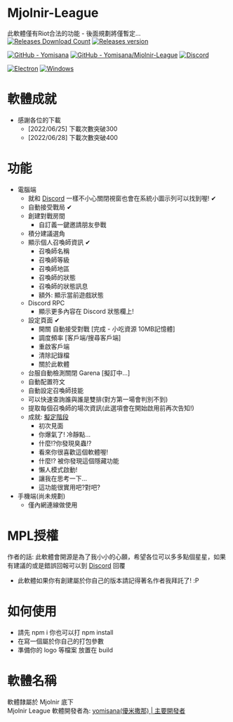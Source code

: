 # Mjolnir-League
此軟體僅有Riot合法的功能 - 後面規劃將僅暫定...  
[![Releases Download Count](https://img.shields.io/github/downloads/Yomisana/Mjolnir-League/total.svg)](https://github.com/Yomisana/Mjolnir-League/releases/latest)
[![Releases version](https://img.shields.io/github/v/release/yomisana/Mjolnir-League)](https://github.com/Yomisana/Mjolnir-League/releases/latest)

[![GitHub - Yomisana](https://img.shields.io/static/v1?style=for-the-badge&message=GitHub&color=181717&logo=GitHub&logoColor=FFFFFF&label=yomisana)](https://github.com/Yomisana/)
[![GitHub - Yomisana/Mjolnir-League](https://img.shields.io/static/v1?style=for-the-badge&message=GitHub&color=181717&logo=GitHub&logoColor=FFFFFF&label=yomisana/Mjolnir-League)](https://github.com/Yomisana/Mjolnir-League)
[![Discord](https://img.shields.io/static/v1?style=for-the-badge&message=Discord&color=5865F2&logo=Discord&logoColor=FFFFFF&label=Mjolnir)](https://discord.gg/RmB9vXukbq)

[![Electron](https://img.shields.io/static/v1?style=for-the-badge&message=Electron&color=47848F&logo=Electron&logoColor=FFFFFF&label=)](https://www.electronjs.org/)
[![Windows](https://img.shields.io/static/v1?style=for-the-badge&message=Windows&color=0078D6&logo=Windows&logoColor=FFFFFF&label=7/8/8.1/10/11)](https://www.microsoft.com/zh-tw/)
# 軟體成就
- 感謝各位的下載
    - [2022/06/25] 下載次數突破300
    - [2022/06/28] 下載次數突破400
# 功能
- 電腦端
    - 就和 [Discord](https://discord.com) 一樣不小心關閉視窗也會在系統小圖示列可以找到喔! ✔
    - 自動接受戰局 ✔
    - 創建對戰房間
        - 自訂義一鍵邀請朋友參戰
    - 積分建議選角
    - 顯示個人召喚師資訊 ✔
        - 召喚師名稱
        - 召喚師等級
        - 召喚師地區
        - 召喚師的狀態
        - 召喚師的狀態訊息
        - 額外: 顯示當前遊戲狀態
    - Discord RPC
        - 顯示更多內容在 Discord 狀態欄上!
    - 設定頁面 ✔
        - 開關 自動接受對戰 [完成 - 小吃資源 10MB記憶體]
        - 調度頻率 [客戶端/搜尋客戶端]
        - 重啟客戶端
        - 清除記錄檔
        - 關於此軟體
    - 台服自動檢測關閉 Garena [擬訂中...]
    - 自動配置符文
    - 自動設定召喚師技能
    - 可以快速查詢誰與誰是雙排(對方第一場會判別不到)
    - 提取每個召喚師的場次資訊(此選項會在開始啟用前再次告知!)
    - 成就: [擬定階段](https://www.youtube.com/watch?v=dQw4w9WgXcQ&ab_channel=RickAstley)
        - 初次見面
        - 你爆氣了! 冷靜點...
        - 什麼!?你發現臭蟲!?
        - 看來你很喜歡這個軟體喔!
        - 什麼!? 被你發現這個隱藏功能
        - 懶人模式啟動!
        - 讓我在思考一下...
        - 這功能很實用吧?對吧?
- 手機端(尚未規劃)
    - 僅內網連線做使用

# MPL授權
作者的話: 此軟體會開源是為了我小小的心願，希望各位可以多多點個星星，如果有建議的或是錯誤回報可以到 [Discord](https://discord.gg/RmB9vXukbq) 回覆
- 此軟體如果你有創建屬於你自己的版本請記得著名作者我拜託了! :P
# 如何使用
- 請先 npm i 你也可以打 npm install
- 在寫一個屬於你自己的打包參數
- 準備你的 logo 等檔案 放置在 build
# 軟體名稱
軟體隸屬於 Mjolnir 底下  
Mjolnir League 軟體開發者為: [yomisana(優米撒那) | 主要開發者](https://dev.yomisana.xyz)
